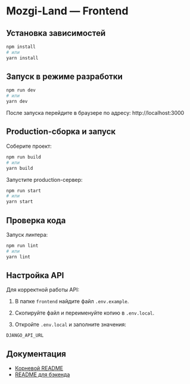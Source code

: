 # Mozgi-Land — Frontend

## Установка зависимостей

```bash
npm install
# или
yarn install
```

## Запуск в режиме разработки

```bash
npm run dev
# или
yarn dev
```
После запуска перейдите в браузере по адресу: http://localhost:3000

## Production-сборка и запуск

Соберите проект:

```bash
npm run build
# или
yarn build
```

Запустите production-сервер:

```bash
npm run start
# или
yarn start
```

## Проверка кода

Запуск линтера:

```bash
npm run lint
# или
yarn lint
```

## Настройка API

Для корректной работы API:
1.  В папке `frontend` найдите файл `.env.example`. 

2. Cкопируйте файл и переименуйте копию в `.env.local`.

2. Откройте `.env.local`  и заполните значения:

```env
DJANGO_API_URL
```

## Документация

- [Корневой README](../README.md)
- [README для бэкенда](../backend/README.md)